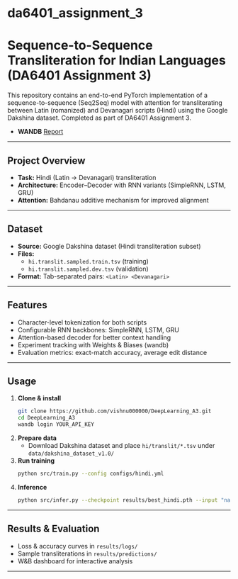 # da6401_assignment_3

# Sequence-to-Sequence Transliteration for Indian Languages (DA6401 Assignment 3)

This repository contains an end-to-end PyTorch implementation of a sequence-to-sequence (Seq2Seq) model with attention for transliterating between Latin (romanized) and Devanagari scripts (Hindi) using the Google Dakshina dataset. Completed as part of DA6401 Assignment 3.

- **WANDB** [Report](https://api.wandb.ai/links/cs24m022-iit-madras-foundation/94ced026) 

---

## Project Overview
- **Task:** Hindi (Latin → Devanagari) transliteration
- **Architecture:** Encoder–Decoder with RNN variants (SimpleRNN, LSTM, GRU)
- **Attention:** Bahdanau additive mechanism for improved alignment

---

## Dataset
- **Source:** Google Dakshina dataset (Hindi transliteration subset)
- **Files:**
  - `hi.translit.sampled.train.tsv` (training)
  - `hi.translit.sampled.dev.tsv` (validation)
- **Format:** Tab-separated pairs: `<Latin>	<Devanagari>`

---

## Features
- Character-level tokenization for both scripts
- Configurable RNN backbones: SimpleRNN, LSTM, GRU
- Attention-based decoder for better context handling
- Experiment tracking with Weights & Biases (wandb)
- Evaluation metrics: exact-match accuracy, average edit distance

---

## Usage
1. **Clone & install**
   ```bash
   git clone https://github.com/vishnu000000/DeepLearning_A3.git
   cd DeepLearning_A3
   wandb login YOUR_API_KEY
   ```
2. **Prepare data**
   - Download Dakshina dataset and place `hi/translit/*.tsv` under `data/dakshina_dataset_v1.0/`
3. **Run training**
   ```bash
   python src/train.py --config configs/hindi.yml
   ```
4. **Inference**
   ```bash
   python src/infer.py --checkpoint results/best_hindi.pth --input "namaste"
   ```

---

## Results & Evaluation
- Loss & accuracy curves in `results/logs/`
- Sample transliterations in `results/predictions/`
- W&B dashboard for interactive analysis

---
